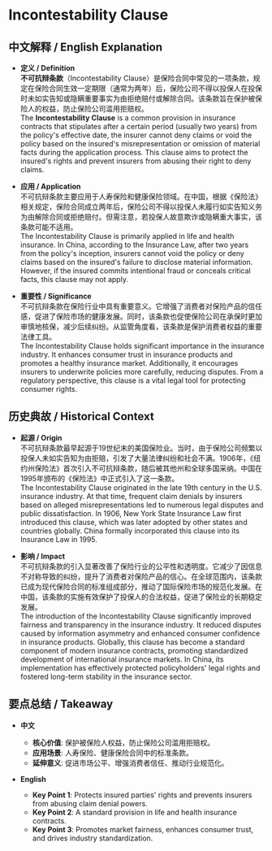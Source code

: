 # Incontestability Clause

## 中文解释 / English Explanation

* **定义 / Definition**  
  **不可抗辩条款**（Incontestability Clause）是保险合同中常见的一项条款，规定在保险合同生效一定期限（通常为两年）后，保险公司不得以投保人在投保时未如实告知或隐瞒重要事实为由拒绝赔付或解除合同。该条款旨在保护被保险人的权益，防止保险公司滥用拒赔权。  
  The **Incontestability Clause** is a common provision in insurance contracts that stipulates after a certain period (usually two years) from the policy's effective date, the insurer cannot deny claims or void the policy based on the insured's misrepresentation or omission of material facts during the application process. This clause aims to protect the insured's rights and prevent insurers from abusing their right to deny claims.

* **应用 / Application**  
  不可抗辩条款主要应用于人寿保险和健康保险领域。在中国，根据《保险法》相关规定，保险合同成立两年后，保险公司不得以投保人未履行如实告知义务为由解除合同或拒绝赔付。但需注意，若投保人故意欺诈或隐瞒重大事实，该条款可能不适用。  
  The Incontestability Clause is primarily applied in life and health insurance. In China, according to the Insurance Law, after two years from the policy's inception, insurers cannot void the policy or deny claims based on the insured's failure to disclose material information. However, if the insured commits intentional fraud or conceals critical facts, this clause may not apply.

* **重要性 / Significance**  
  不可抗辩条款在保险行业中具有重要意义。它增强了消费者对保险产品的信任感，促进了保险市场的健康发展。同时，该条款也促使保险公司在承保时更加审慎地核保，减少后续纠纷。从监管角度看，该条款是保护消费者权益的重要法律工具。  
  The Incontestability Clause holds significant importance in the insurance industry. It enhances consumer trust in insurance products and promotes a healthy insurance market. Additionally, it encourages insurers to underwrite policies more carefully, reducing disputes. From a regulatory perspective, this clause is a vital legal tool for protecting consumer rights.

## 历史典故 / Historical Context

* **起源 / Origin**  
  不可抗辩条款最早起源于19世纪末的美国保险业。当时，由于保险公司频繁以投保人未如实告知为由拒赔，引发了大量法律纠纷和社会不满。1906年，《纽约州保险法》首次引入不可抗辩条款，随后被其他州和全球多国采纳。中国在1995年颁布的《保险法》中正式引入了这一条款。  
  The Incontestability Clause originated in the late 19th century in the U.S. insurance industry. At that time, frequent claim denials by insurers based on alleged misrepresentations led to numerous legal disputes and public dissatisfaction. In 1906, New York State Insurance Law first introduced this clause, which was later adopted by other states and countries globally. China formally incorporated this clause into its Insurance Law in 1995.

* **影响 / Impact**  
  不可抗辩条款的引入显著改善了保险行业的公平性和透明度。它减少了因信息不对称导致的纠纷，提升了消费者对保险产品的信心。在全球范围内，该条款已成为现代保险合同的标准组成部分，推动了国际保险市场的规范化发展。在中国，该条款的实施有效保护了投保人的合法权益，促进了保险业的长期稳定发展。  
  The introduction of the Incontestability Clause significantly improved fairness and transparency in the insurance industry. It reduced disputes caused by information asymmetry and enhanced consumer confidence in insurance products. Globally, this clause has become a standard component of modern insurance contracts, promoting standardized development of international insurance markets. In China, its implementation has effectively protected policyholders' legal rights and fostered long-term stability in the insurance sector.

## 要点总结 / Takeaway

* **中文**  
  - **核心价值**: 保护被保险人权益，防止保险公司滥用拒赔权。
  - **应用场景**: 人寿保险、健康保险合同中的标准条款。
  - **延伸意义**: 促进市场公平、增强消费者信任、推动行业规范化。

* **English**  
  - **Key Point 1**: Protects insured parties' rights and prevents insurers from abusing claim denial powers.
  - **Key Point 2**: A standard provision in life and health insurance contracts.
  - **Key Point 3**: Promotes market fairness, enhances consumer trust, and drives industry standardization.